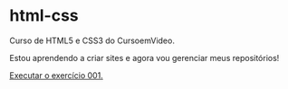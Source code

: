 # html-css
 Curso de HTML5 e CSS3 do CursoemVideo.

Estou aprendendo a criar sites e agora vou gerenciar meus repositórios!
 
 <a href="https://giovanninoda.github.io/html-css/exercicios/ex001/index.html"> Executar o exercício 001.</a>
